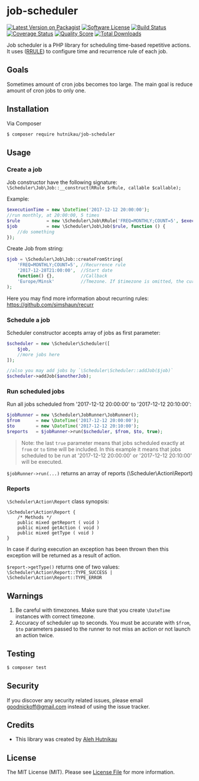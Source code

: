 # job-scheduler

[![Latest Version on Packagist][ico-version]][link-packagist]
[![Software License][ico-license]](LICENSE.md)
[![Build Status][ico-travis]][link-travis]
[![Coverage Status][ico-scrutinizer]][link-scrutinizer]
[![Quality Score][ico-code-quality]][link-code-quality]
[![Total Downloads][ico-downloads]][link-downloads]

Job scheduler is a PHP library for scheduling time-based repetitive actions.
It uses ([RRULE](https://tools.ietf.org/html/rfc5545)) to configure time and recurrence rule of each job.  

## Goals

Sometimes amount of cron jobs becomes too large. 
The main goal is reduce amount of cron jobs to only one.  

## Installation

Via Composer

```bash
$ composer require hutnikau/job-scheduler
```

## Usage

### Create a job
Job constructor have the following signature:
`\Scheduler\Job\Job::__construct(RRule $rRule, callable $callable);`

Example:
```php
$executionTime = new \DateTime('2017-12-12 20:00:00');
//run monthly, at 20:00:00, 5 times
$rule          = new \Scheduler\Job\RRule('FREQ=MONTHLY;COUNT=5', $executionTime);
$job           = new \Scheduler\Job\Job($rule, function () {
    //do something
});
```

Create Job from string:
```php
$job = \Scheduler\Job\Job::createFromString(
    'FREQ=MONTHLY;COUNT=5', //Recurrence rule 
    '2017-12-28T21:00:00',  //Start date
    function() {},          //Callback
    'Europe/Minsk'          //Tmezone. If $timezone is omitted, the current timezone will be used
);
```

Here you may find more information about recurring rules:
https://github.com/simshaun/recurr

### Schedule a job

Scheduler constructor accepts array of jobs as first parameter:

```php
$scheduler = new \Scheduler\Scheduler([
    $job,
    //more jobs here
]);

//also you may add jobs by `\Scheduler\Scheduler::addJob($job)`
$scheduler->addJob($anotherJob);
```

### Run scheduled jobs 

Run all jobs scheduled from '2017-12-12 20:00:00' to '2017-12-12 20:10:00':

```php
$jobRunner = new \Scheduler\JobRunner\JobRunner();
$from      = new \DateTime('2017-12-12 20:00:00');
$to        = new \DateTime('2017-12-12 20:10:00');
$reports   = $jobRunner->run($scheduler, $from, $to, true);
```

> Note: the last `true` parameter means that jobs scheduled exactly at `from` or `to` time will be included.
> In this example it means that jobs scheduled to be run at '2017-12-12 20:00:00' or '2017-12-12 20:10:00' will be executed.

`$jobRunner->run(...)` returns an array of reports (\Scheduler\Action\Report)

### Reports

`\Scheduler\Action\Report` class synopsis: 

```
\Scheduler\Action\Report {
    /* Methods */
    public mixed getReport ( void )
    public mixed getAction ( void )
    public mixed getType ( void )
}
```

In case if during execution an exception has been thrown then this exception will be returned as a result of action.

`$report->getType()` returns one of two values: `\Scheduler\Action\Report::TYPE_SUCCESS | \Scheduler\Action\Report::TYPE_ERROR`
  

## Warnings

1. Be careful with timezones. Make sure that you create `\DateTime` instances with correct timezone.
2. Accuracy of scheduler up to seconds. You must be accurate with `$from`, `$to` parameters passed to the runner to not miss an action or not launch an action twice.   

## Testing

```bash
$ composer test
```

## Security

If you discover any security related issues, please email goodnickoff@gmail.com instead of using the issue tracker.

## Credits

- This library was created by [Aleh Hutnikau](https://github.com/hutnikau)  

## License

The MIT License (MIT). Please see [License File](LICENSE.md) for more information.

[ico-version]: https://img.shields.io/packagist/v/hutnikau/job-scheduler.svg?style=flat-square
[ico-license]: https://img.shields.io/badge/license-MIT-brightgreen.svg?style=flat-square
[ico-travis]: https://img.shields.io/travis/hutnikau/job-scheduler/master.svg?style=flat-square
[ico-scrutinizer]: https://img.shields.io/scrutinizer/coverage/g/hutnikau/job-scheduler.svg?style=flat-square
[ico-code-quality]: https://img.shields.io/scrutinizer/g/hutnikau/job-scheduler.svg?style=flat-square
[ico-downloads]: https://img.shields.io/packagist/dt/hutnikau/job-scheduler.svg?style=flat-square

[link-packagist]: https://packagist.org/packages/hutnikau/job-scheduler
[link-travis]: https://travis-ci.org/hutnikau/job-scheduler
[link-scrutinizer]: https://scrutinizer-ci.com/g/hutnikau/job-scheduler/code-structure
[link-code-quality]: https://scrutinizer-ci.com/g/hutnikau/job-scheduler
[link-downloads]: https://packagist.org/packages/hutnikau/job-scheduler
[link-author]: https://github.com/hutnikau
